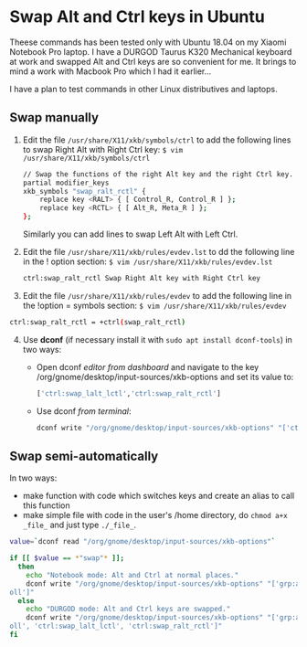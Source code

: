 # Swap Alt and Ctrl keys in Ubuntu

Theese commands has been tested only with Ubuntu 18.04 on my Xiaomi Notebook Pro laptop. I have a DURGOD Taurus K320 Mechanical keyboard at work and swapped Alt and Ctrl keys are so convenient for me. It brings to mind a work with Macbook Pro which I had it earlier... 

I have a plan to test commands in other Linux distributives and laptops.

## Swap manually

1. Edit the file `/usr/share/X11/xkb/symbols/ctrl` to add the following lines to swap Right Alt with Right Ctrl key:
		`$ vim /usr/share/X11/xkb/symbols/ctrl`
	```bash
	// Swap the functions of the right Alt key and the right Ctrl key.
	partial modifier_keys
	xkb_symbols "swap_ralt_rctl" {
	    replace key <RALT> { [ Control_R, Control_R ] };
	    replace key <RCTL> { [ Alt_R, Meta_R ] };
	};
	```
   Similarly you can add lines to swap Left Alt with Left Ctrl.

2. Edit the file `/usr/share/X11/xkb/rules/evdev.lst` to dd the following line in the ! option section:
		`$ vim /usr/share/X11/xkb/rules/evdev.lst`
	```bash
	ctrl:swap_ralt_rctl Swap Right Alt key with Right Ctrl key
	```

3. Edit the file `/usr/share/X11/xkb/rules/evdev` to add the following line in the !option = symbols section:
		`$ vim /usr/share/X11/xkb/rules/evdev`
```bash
ctrl:swap_ralt_rctl = +ctrl(swap_ralt_rctl)
```

4. Use **dconf** (if necessary install it with `sudo apt install dconf-tools`) in two ways:

	- Open dconf _editor from dashboard_ and navigate to the key /org/gnome/desktop/input-sources/xkb-options and set its value to:
		```bash
		['ctrl:swap_lalt_lctl','ctrl:swap_ralt_rctl']
		```
	- Use dconf _from terminal_:
		```bash
		dconf write "/org/gnome/desktop/input-sources/xkb-options" "['ctrl:swap_lalt_lctl','ctrl:swap_ralt_rctl']"
		```

## Swap semi-automatically

In two ways:

- make function with code which switches keys and create an alias to call this function
- make simple file with code in the user's /home directory, do `chmod a+x _file_` and just type `./_file_`.

```bash
value=`dconf read "/org/gnome/desktop/input-sources/xkb-options"`

if [[ $value == *"swap"* ]];
  then
    echo "Notebook mode: Alt and Ctrl at normal places."
    dconf write "/org/gnome/desktop/input-sources/xkb-options" "['grp:alt_shift_toggle', 'grp_led:scr
oll']"
  else
    echo "DURGOD mode: Alt and Ctrl keys are swapped."
    dconf write "/org/gnome/desktop/input-sources/xkb-options" "['grp:alt_shift_toggle', 'grp_led:scr
oll', 'ctrl:swap_lalt_lctl', 'ctrl:swap_ralt_rctl']"
fi

```
